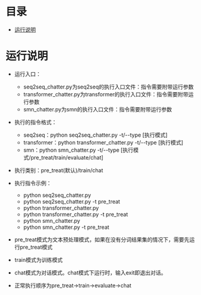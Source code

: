 # 目录
+ [运行说明](#运行说明)


# 运行说明
+ 运行入口：
   + seq2seq_chatter.py为seq2seq的执行入口文件：指令需要附带运行参数
   + transformer_chatter.py为transformer的执行入口文件：指令需要附带运行参数
   + smn_chatter.py为smn的执行入口文件：指令需要附带运行参数
+ 执行的指令格式：
   + seq2seq：python seq2seq_chatter.py -t/--type [执行模式]
   + transformer：python transformer_chatter.py -t/--type [执行模式]
   + smn：python smn_chatter.py -t/--type [执行模式/pre_treat/train/evaluate/chat]
+ 执行类别：pre_treat(默认)/train/chat
+ 执行指令示例：
   + python seq2seq_chatter.py
   + python seq2seq_chatter.py -t pre_treat
   + python transformer_chatter.py
   + python transformer_chatter.py -t pre_treat
   + python smn_chatter.py
   + python smn_chatter.py -t pre_treat
+ pre_treat模式为文本预处理模式，如果在没有分词结果集的情况下，需要先运行pre_treat模式
+ train模式为训练模式
+ chat模式为对话模式。chat模式下运行时，输入exit即退出对话。

+ 正常执行顺序为pre_treat->train->evaluate->chat
